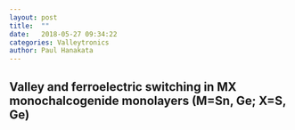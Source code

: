```yaml
---
layout: post
title:  ""
date:   2018-05-27 09:34:22
categories: Valleytronics 
author: Paul Hanakata
---
```

## Valley and ferroelectric switching in MX monochalcogenide monolayers (M=Sn, Ge; X=S, Ge)
